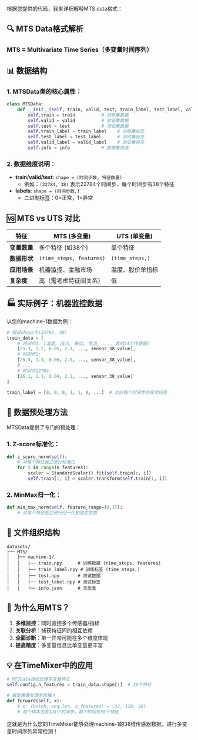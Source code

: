 
根据您提供的代码，我来详细解释MTS data格式：

## 🔍 MTS Data格式解析

### **MTS = Multivariate Time Series（多变量时间序列）**

## 📊 数据结构

### **1. MTSData类的核心属性：**

```python
class MTSData:
    def __init__(self, train, valid, test, train_label, test_label, valid_label, info):
        self.train = train          # 训练集数据
        self.valid = valid          # 验证集数据  
        self.test = test            # 测试集数据
        self.train_label = train_label    # 训练集标签
        self.test_label = test_label      # 测试集标签
        self.valid_label = valid_label    # 验证集标签
        self.info = info            # 数据集信息
```

### **2. 数据维度说明：**

- **train/valid/test**: `shape = (时间步数, 特征数量)`
  - 例如：`(22784, 38)` 表示22784个时间步，每个时间步有38个特征
- **labels**: `shape = (时间步数,)` 
  - 二进制标签：0=正常，1=异常

## 🆚 MTS vs UTS 对比

| 特征 | **MTS (多变量)** | **UTS (单变量)** |
|------|------------------|------------------|
| **变量数量** | 多个特征 (如38个) | 单个特征 |
| **数据形状** | `(time_steps, features)` | `(time_steps,)` |
| **应用场景** | 机器监控、金融市场 | 温度、股价单指标 |
| **复杂度** | 高（需考虑特征间关系） | 低 |

## 🏭 实际例子：机器监控数据

以您的machine-1数据为例：

```python
# 假设shape为(22784, 38)
train_data = [
    # 时间步1: [温度, 压力, 振动, 电流, ..., 其他34个传感器]
    [25.3, 1.2, 0.05, 2.1, ..., sensor_38_value],
    # 时间步2:
    [25.5, 1.3, 0.06, 2.0, ..., sensor_38_value],
    # ...
    # 时间步22784:
    [26.1, 1.1, 0.04, 2.2, ..., sensor_38_value]
]

train_label = [0, 0, 0, 1, 1, 0, ...]  # 对应每个时间步的异常标签
```

## 🔧 数据预处理方法

MTSData提供了专门的预处理：

### **1. Z-score标准化：**
```python
def z_score_norm(self):
    # 对每个特征独立进行标准化
    for i in range(n_features):
        scaler = StandardScaler().fit(self.train[:, i])
        self.train[:, i] = scaler.transform(self.train[:, i])
```

### **2. MinMax归一化：**
```python
def min_max_norm(self, feature_range=(0,1)):
    # 对每个特征独立进行归一化到指定范围
```

## 📂 文件组织结构

```
datasets/
├── MTS/
│   ├── machine-1/
│   │   ├── train.npy      # 训练数据 (time_steps, features)
│   │   ├── train_label.npy # 训练标签 (time_steps,)
│   │   ├── test.npy       # 测试数据
│   │   ├── test_label.npy # 测试标签
│   │   └── info.json      # 元信息
```

## 🎯 为什么用MTS？

1. **多维监控**：同时监控多个传感器/指标
2. **关联分析**：捕获特征间的相互依赖
3. **全面诊断**：单一异常可能在多个维度体现
4. **提高精度**：多变量信息比单变量更丰富

## 💡 在TimeMixer中的应用

```python
# MTSData自动处理多变量特征
self.config.n_features = train_data.shape[1]  # 38个特征

# 模型需要处理多维输入
def forward(self, x):
    # x: (batch, seq_len, n_features) = (32, 128, 38)
    # 每个样本包含128个时间步，每个时间步38个特征
```

这就是为什么您的TimeMixer能够处理machine-1的38维传感器数据，进行多变量时间序列异常检测！
